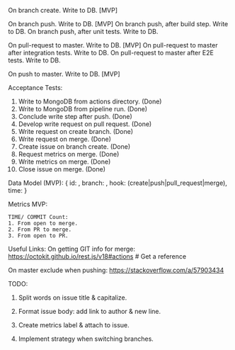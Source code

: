 On branch create. Write to DB. [MVP]

On branch push. Write to DB. [MVP]
On branch push, after build step. Write to DB.
On branch push, after unit tests. Write to DB.

On pull-request to master. Write to DB. [MVP]
On pull-request to master after integration tests. Write to DB.
On pull-request to master after E2E tests. Write to DB.

On push to master. Write to DB. [MVP]


Acceptance Tests:
1. Write to MongoDB from actions directory. (Done)
2. Write to MongoDB from pipeline run. (Done)
3. Conclude write step after push. (Done)
4. Develop write request on pull request. (Done)
5. Write request on create branch. (Done)
6. Write request on merge. (Done)
7. Create issue on branch create. (Done)
8. Request metrics on merge. (Done)
9. Write metrics on merge. (Done)
10. Close issue on merge. (Done)


Data Model (MVP): {
    id: <uuid>,
    branch: <string>,
    hook: <enum> (create|push|pull_request|merge),
    time: <date>
}


Metrics MVP:

    TIME/ COMMIT Count:
    1. From open to merge.
    2. From PR to merge.
    3. From open to PR.



Useful Links:
On getting GIT info for merge:
https://octokit.github.io/rest.js/v18#actions # Get a reference


On master exclude when pushing:
https://stackoverflow.com/a/57903434


TODO:
1. Split words on issue title & capitalize.
2. Format issue body: add link to author & new line.
3. Create metrics label & attach to issue.

4. Implement strategy when switching branches.
